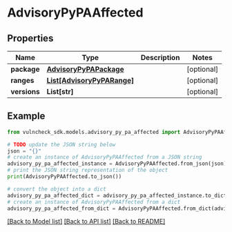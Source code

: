 # AdvisoryPyPAAffected


## Properties

Name | Type | Description | Notes
------------ | ------------- | ------------- | -------------
**package** | [**AdvisoryPyPAPackage**](AdvisoryPyPAPackage.md) |  | [optional] 
**ranges** | [**List[AdvisoryPyPARange]**](AdvisoryPyPARange.md) |  | [optional] 
**versions** | **List[str]** |  | [optional] 

## Example

```python
from vulncheck_sdk.models.advisory_py_pa_affected import AdvisoryPyPAAffected

# TODO update the JSON string below
json = "{}"
# create an instance of AdvisoryPyPAAffected from a JSON string
advisory_py_pa_affected_instance = AdvisoryPyPAAffected.from_json(json)
# print the JSON string representation of the object
print(AdvisoryPyPAAffected.to_json())

# convert the object into a dict
advisory_py_pa_affected_dict = advisory_py_pa_affected_instance.to_dict()
# create an instance of AdvisoryPyPAAffected from a dict
advisory_py_pa_affected_from_dict = AdvisoryPyPAAffected.from_dict(advisory_py_pa_affected_dict)
```
[[Back to Model list]](../README.md#documentation-for-models) [[Back to API list]](../README.md#documentation-for-api-endpoints) [[Back to README]](../README.md)


